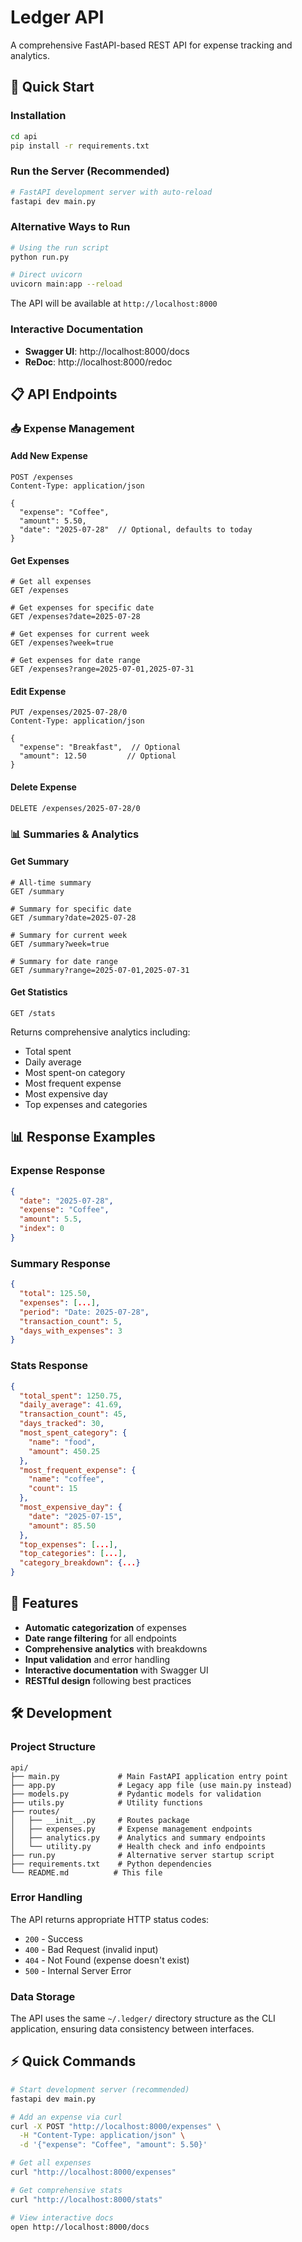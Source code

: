 # Ledger API

A comprehensive FastAPI-based REST API for expense tracking and analytics.

## 🚀 Quick Start

### Installation

```bash
cd api
pip install -r requirements.txt
```

### Run the Server (Recommended)

```bash
# FastAPI development server with auto-reload
fastapi dev main.py
```

### Alternative Ways to Run

```bash
# Using the run script
python run.py

# Direct uvicorn
uvicorn main:app --reload
```

The API will be available at `http://localhost:8000`

### Interactive Documentation

- **Swagger UI**: http://localhost:8000/docs
- **ReDoc**: http://localhost:8000/redoc

## 📋 API Endpoints

### 📥 Expense Management

#### Add New Expense

```http
POST /expenses
Content-Type: application/json

{
  "expense": "Coffee",
  "amount": 5.50,
  "date": "2025-07-28"  // Optional, defaults to today
}
```

#### Get Expenses

```http
# Get all expenses
GET /expenses

# Get expenses for specific date
GET /expenses?date=2025-07-28

# Get expenses for current week
GET /expenses?week=true

# Get expenses for date range
GET /expenses?range=2025-07-01,2025-07-31
```

#### Edit Expense

```http
PUT /expenses/2025-07-28/0
Content-Type: application/json

{
  "expense": "Breakfast",  // Optional
  "amount": 12.50         // Optional
}
```

#### Delete Expense

```http
DELETE /expenses/2025-07-28/0
```

### 📊 Summaries & Analytics

#### Get Summary

```http
# All-time summary
GET /summary

# Summary for specific date
GET /summary?date=2025-07-28

# Summary for current week
GET /summary?week=true

# Summary for date range
GET /summary?range=2025-07-01,2025-07-31
```

#### Get Statistics

```http
GET /stats
```

Returns comprehensive analytics including:

- Total spent
- Daily average
- Most spent-on category
- Most frequent expense
- Most expensive day
- Top expenses and categories

## 📊 Response Examples

### Expense Response

```json
{
  "date": "2025-07-28",
  "expense": "Coffee",
  "amount": 5.5,
  "index": 0
}
```

### Summary Response

```json
{
  "total": 125.50,
  "expenses": [...],
  "period": "Date: 2025-07-28",
  "transaction_count": 5,
  "days_with_expenses": 3
}
```

### Stats Response

```json
{
  "total_spent": 1250.75,
  "daily_average": 41.69,
  "transaction_count": 45,
  "days_tracked": 30,
  "most_spent_category": {
    "name": "food",
    "amount": 450.25
  },
  "most_frequent_expense": {
    "name": "coffee",
    "count": 15
  },
  "most_expensive_day": {
    "date": "2025-07-15",
    "amount": 85.50
  },
  "top_expenses": [...],
  "top_categories": [...],
  "category_breakdown": {...}
}
```

## 🔧 Features

- **Automatic categorization** of expenses
- **Date range filtering** for all endpoints
- **Comprehensive analytics** with breakdowns
- **Input validation** and error handling
- **Interactive documentation** with Swagger UI
- **RESTful design** following best practices

## 🛠️ Development

### Project Structure

```
api/
├── main.py             # Main FastAPI application entry point
├── app.py              # Legacy app file (use main.py instead)
├── models.py           # Pydantic models for validation
├── utils.py            # Utility functions
├── routes/
│   ├── __init__.py     # Routes package
│   ├── expenses.py     # Expense management endpoints
│   ├── analytics.py    # Analytics and summary endpoints
│   └── utility.py      # Health check and info endpoints
├── run.py              # Alternative server startup script
├── requirements.txt    # Python dependencies
└── README.md          # This file
```

### Error Handling

The API returns appropriate HTTP status codes:

- `200` - Success
- `400` - Bad Request (invalid input)
- `404` - Not Found (expense doesn't exist)
- `500` - Internal Server Error

### Data Storage

The API uses the same `~/.ledger/` directory structure as the CLI application, ensuring data consistency between interfaces.

## ⚡ Quick Commands

```bash
# Start development server (recommended)
fastapi dev main.py

# Add an expense via curl
curl -X POST "http://localhost:8000/expenses" \
  -H "Content-Type: application/json" \
  -d '{"expense": "Coffee", "amount": 5.50}'

# Get all expenses
curl "http://localhost:8000/expenses"

# Get comprehensive stats
curl "http://localhost:8000/stats"

# View interactive docs
open http://localhost:8000/docs
```

